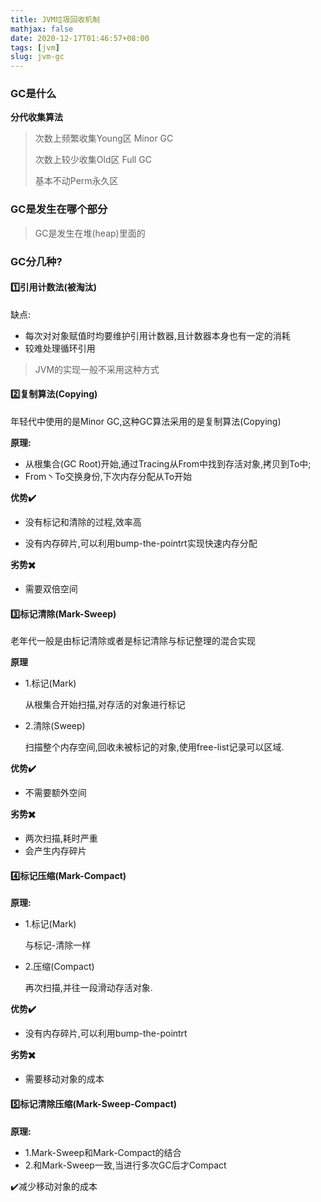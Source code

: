 ```yaml
---
title: JVM垃圾回收机制
mathjax: false
date: 2020-12-17T01:46:57+08:00
tags: [jvm]
slug: jvm-gc
---
```


### GC是什么

**分代收集算法**

> 次数上频繁收集Young区 Minor GC
>
> 次数上较少收集Old区      Full GC
>
> 基本不动Perm永久区

### GC是发生在哪个部分

> GC是发生在堆(heap)里面的

### GC分几种?

#### :one:引用计数法(被淘汰)

缺点:

- 每次对对象赋值时均要维护引用计数器,且计数器本身也有一定的消耗
- 较难处理循环引用

> JVM的实现一般不采用这种方式

#### :two:复制算法(Copying)

年轻代中使用的是Minor GC,这种GC算法采用的是复制算法(Copying)

**原理:**

- 从根集合(GC Root)开始,通过Tracing从From中找到存活对象,拷贝到To中;
- From丶To交换身份,下次内存分配从To开始

**优势:heavy_check_mark:** 

- 没有标记和清除的过程,效率高

- 没有内存碎片,可以利用bump-the-pointrt实现快速内存分配

**劣势:heavy_multiplication_x:**

- 需要双倍空间

#### :three:标记清除(Mark-Sweep)

老年代一般是由标记清除或者是标记清除与标记整理的混合实现

**原理**

- 1.标记(Mark)

  从根集合开始扫描,对存活的对象进行标记

- 2.清除(Sweep)

  扫描整个内存空间,回收未被标记的对象,使用free-list记录可以区域.

**优势:heavy_check_mark:** 

- 不需要额外空间

**劣势:heavy_multiplication_x:**

- 两次扫描,耗时严重
- 会产生内存碎片

#### :four:标记压缩(Mark-Compact)

**原理:**

- 1.标记(Mark)

  与标记-清除一样

- 2.压缩(Compact)

  再次扫描,并往一段滑动存活对象.

**优势:heavy_check_mark:** 

- 没有内存碎片,可以利用bump-the-pointrt

**劣势:heavy_multiplication_x:**

- 需要移动对象的成本

#### :five:标记清除压缩(Mark-Sweep-Compact)

**原理:**

- 1.Mark-Sweep和Mark-Compact的结合
- 2.和Mark-Sweep一致,当进行多次GC后才Compact

:heavy_check_mark:减少移动对象的成本


